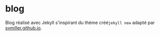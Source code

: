 blog
====

Blog réalisé avec Jekyll s'inspirant du thème créé`jekyll new` adapté par [svmiller.github.io](http://svmiller.github.io).

